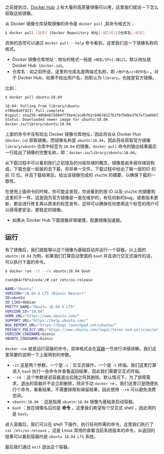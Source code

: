 之前提到过，[Docker Hub](https://hub.docker.com/search?q=&type=image) 上有大量的高质量镜像可以用，这里我们就说一下怎么获取这些镜像。

从 Docker 镜像仓库获取镜像的命令是 `docker pull` ,其命令格式为：

```bash
$ docker pull [选项] [Docker Repository 地址[:端口号]/]仓库名[:标签]
```

具体的选项可以通过 `docker pull --help` 命令看到，这里我们说一下镜像名称的格式。

* Docker 镜像仓库地址：地址的格式一般是 `<域名/IP>[:端口]`。默认地址是 Docker Hub（`docker.io`)。
* 仓库名：如之前所说，这里的仓库名是两端式名称，即 `<用户名>/<软件名>` 。对于 Docker Hub，如果不给出用户名，则默认为 `library`，也就是官方镜像。

比如：

```bash
$ docker pull ubuntu:18.04

18.04: Pulling from library/ubuntu
e706e0a9f423: Pull complete
Digest: sha256:40b84b75884ff39e4cac4bf62cb9678227b1fbf9dbe3f67ef2a6b073aa4bb529
Status: Downloaded newer image for ubuntu:18.04
docker.io/library/ubuntu:18.04

```

上面的命令中没有给出 Docker 镜像仓库地址，因此将会从 Docker Hun (`docker.io`) 获取镜像。而镜像名称是 `ubuntn:18.04`，因此将会获取官方镜像 `library/ubuntn` 仓库中标签为 `18.04` 的镜像。`docker pull` 命令的输出结果最后一行给出了镜像的完整名称，即：`docker.io/library/ubuntu:18.04`。

从下载过程中可以看到我们之前提及的分层存储的概念，镜像是由多层存储说构成。下载也是一层层的去下载，并非单一文件。下载过程中给出了每一层的ID 的前 12 位。并且下载结束后，给出该镜像完成的 `sha256` 的摘要，以确保下载的一致性。

在使用上面命令的时候，你可能会发现，你说看到的层 ID 以及 `sha256` 的摘要和这里的不一样。这是因为官方镜像是一直在维护的，有任何新的bug，或者版本更新，都会进行修复再以原来的标签发布，这样可以确保任何使用这个标签的用户可以获得更安全、更稳定的镜像。

* 如果从 Docker Hub 下载镜像非常缓慢，配置镜像加速器。

## 运行

有了镜像后，我们就能够以这个镜像为基础启动并运行一个容器。以上面的 `ubuntn:18.04` 为例，如果我们打算启动里面的 `bash` 并且进行交互式操作的话，可以执行下面的命令。

```bash 
$ docker run -it --rm ubuntn:18.04 bash

root@64cf8fe2ceda:/# cat /etc/os-release

NAME="Ubuntu"
VERSION="18.04.6 LTS (Bionic Beaver)"
ID=ubuntu
ID_LIKE=debian
PRETTY_NAME="Ubuntu 18.04.6 LTS"
VERSION_ID="18.04"
HOME_URL="https://www.ubuntu.com/"
SUPPORT_URL="https://help.ubuntu.com/"
BUG_REPORT_URL="https://bugs.launchpad.net/ubuntu/"
PRIVACY_POLICY_URL="https://www.ubuntu.com/legal/terms-and-policies/privacy-policy"
VERSION_CODENAME=bionic
UBUNTU_CODENAME=bionic

```

`docker run` 就是运行容器的命令，具体格式会在[容器](devops/1-Docker/1-基本概念/2-容器.md)一节进行详细讲解。我们这里简要的说明一下上面用到的参数。

* `-it` 这是两个参数，一个是 `-i`：交互式操作，一个是 `-t` 终端。我们这里打算进入 `bash` 执行一些命令并查看返回结果，因此我们需要交互式终端。
* `--rm` ：这个参数是说容器退出后随之将其删除。默认情况下，为了排障需求，退出的容器并不会立即删除，除非手动 `docker rm` 。我们这里只是随便执行个命令，看看结果，不需要排障和保留结果，因此使用 `--rm` 可以避免浪费空间。
*  `ubuntn:18.04` ：这是指用  `ubuntn:18.04` 镜像为基础来启动容器。
*  `bash` ：放在镜像名后的是 **命令** ，这里我们希望有个交互式 shell ，因此用的是 `bash`。

进入容器后，我们可以在 shell 下操作，执行任何所需的命令。这里我们执行了 `cat /etc/os-release` ，这是 Linux 常用的查看当前系统版本的命令，从返回的结果可以看到容器内是 `ubuntu 18.04 LTS` 系统。

最后我们通过 `exit` 退出这个容器。